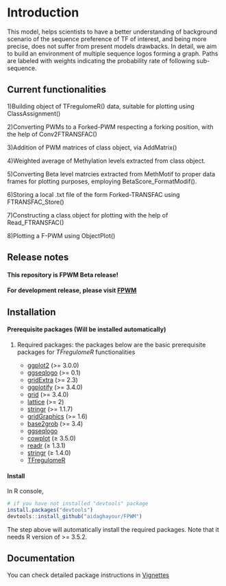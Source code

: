 
# Introduction
This model, helps scientists to have a better understanding of background scenario of
the sequence preference of TF of interest, and being more precise, does not suffer from present
models drawbacks.
In detail, we aim to build an environment of multiple sequence logos forming a graph. Paths are
labeled with weights indicating the probability rate of following sub-sequence.


## Current functionalities

1)Building object of TFregulomeR() data, suitable for plotting using ClassAssignment()

2)Converting PWMs to a Forked-PWM respecting a forking position, with the help of Conv2FTRANSFAC()

3)Addition of PWM matrices of class object, via AddMatrix()

4)Weighted average of Methylation levels extracted from class object.

5)Converting Beta level matrcies extracted from MethMotif to proper data frames for plotting purposes, employing BetaScore_FormatModif().

6)Storing a local .txt file of the form Forked-TRANSFAC using FTRANSFAC_Store()

7)Constructing a class object for plotting with the help of Read_FTRANSFAC()

8)Plotting a F-PWM using ObjectPlot()

## Release notes
#### This repository is FPWM Beta release! 


#### For development release, please visit [FPWM](https://github.com/aidaghayour/FPWM)


## Installation

#### Prerequisite packages (Will be installed automatically)

1) Required packages: the packages below are the basic prerequisite packages for *TFregulomeR* functionalities

    - [ggplot2](https://cran.r-project.org/web/packages/ggplot2/index.html) (>= 3.0.0)
    - [ggseqlogo](https://cran.r-project.org/web/packages/ggseqlogo/index.html) (>= 0.1)
    - [gridExtra](https://cran.r-project.org/web/packages/gridExtra/index.html) (>= 2.3)
    - [ggplotify](https://cran.r-project.org/web/packages/ggplotify/index.html) (>= 3.4.0)
    - [grid](https://cran.r-project.org/web/packages/ggplotify/index.html) (>= 3.4.0)
    - [lattice](https://cran.r-project.org/web/packages/lattice/index.html) (>= 2)
    - [stringr](https://cran.r-project.org/web/packages/stringr/index.html) (>= 1.1.7)
    - [gridGraphics](https://cran.r-project.org/web/packages/gridGraphics/index.html) (>= 1.6)
    - [base2grob](https://cran.r-project.org/web/packages/base2grob/index.html) (>= 3.4)
    - [ggseqlogo](https://github.com/omarwagih/ggseqlogo)
    - [cowplot](https://cran.r-project.org/web/packages/cowplot/index.html) (≥ 3.5.0)
    - [readr](https://cran.r-project.org/web/packages/readr/index.html) (≥ 1.3.1)
    - [stringr](https://www.rdocumentation.org/packages/stringr/versions/1.4.0) (≥ 1.4.0)
    - [TFregulomeR](https://github.com/benoukraflab/TFregulomeR)

#### Install

In R console,

```r
# if you have not installed "devtools" package
install.packages("devtools")
devtools::install_github("aidaghayour/FPWM")
```
The step above will automatically install the required packages. Note that it needs R version of >= 3.5.2.



## Documentation
You can check detailed package instructions in [Vignettes](https://aidaghayour.github.io/)



